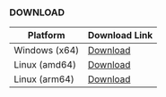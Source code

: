 ### DOWNLOAD
| Platform      | Download Link |
|---------------|---------------|
| Windows (x64) | [Download](https://github.com/chelaxian/FreeNetCalc/actions/runs/13072939968/artifacts/2516685687) |
| Linux (amd64) | [Download](https://github.com/chelaxian/FreeNetCalc/actions/runs/13072939968/artifacts/2516685871) |
| Linux (arm64) | [Download](https://github.com/chelaxian/FreeNetCalc/actions/runs/13072939968/artifacts/2516686810) |
